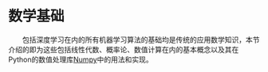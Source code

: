 # 数学基础

&emsp;&emsp;包括深度学习在内的所有机器学习算法的基础均是传统的应用数学知识，本节介绍的即为这些包括线性代数、概率论、数值计算在内的基本概念以及其在Python的数值处理库[Numpy](http://www.numpy.org)中的用法和实现。
